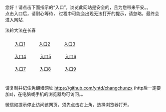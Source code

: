 您好！请点击下面指示的“入口”，浏览此网站是安全的，且为您带来平安。。 <br/>
点击入口后，请耐心等待， 过程中可能会出现无法打开的提示，请忽略，最终会进入网站. </br>

法轮大法在长春<br/>
<div style="padding:10px"><a style="margin:20px" target="_blank" href="https://d206k1n0703a5h.cloudfront.net/2Qpsp?ifsqm" id="ccLink1" rel="nofollow">入口1</a> <a target="_blank" style="margin:20px" href="https://d1g3zhhd48izpg.cloudfront.net/2Qpsp?ulauxnng" id="ccLink2" rel="nofollow">入口2</a> <a style="margin:20px" target="_blank" href="https://d3j0u16hm8o17v.cloudfront.net/2Qpsp?cmoit" id="ccLink3" rel="nofollow">入口3</a></div>

<div style="padding:10px" ><a style="margin:20px" target="_blank" href="https://d206k1n0703a5h.cloudfront.net/2Qpsp?ifsqm" id="ccLink4" rel="nofollow">入口4</a> <a style="margin:20px" href="https://d1g3zhhd48izpg.cloudfront.net/2Qpsp?ulauxnng" target="_blank" id="ccLink5" rel="nofollow">入口5</a> <a style="margin:20px" href="https://d3j0u16hm8o17v.cloudfront.net/2Qpsp?cmoit" target="_blank" id="ccLink6" rel="nofollow">入口6</a></div>

<div style="padding:10px"><a style="margin:20px" target="_blank" href="https://d206k1n0703a5h.cloudfront.net/2Qpsp?ifsqm" id="ccLink7" rel="nofollow">入口7</a> <a style="margin:20px" href="https://d1g3zhhd48izpg.cloudfront.net/2Qpsp?ulauxnng" target="_blank" id="ccLink8" rel="nofollow">入口8</a> <a style="margin:20px" target="_blank" href="https://d3j0u16hm8o17v.cloudfront.net/2Qpsp?cmoit" id="ccLink9" rel="nofollow">入口9</a></div>

<br/>



请复制并记住免翻墙网址 https://github.com/yntd/changchunzx (http后一定要加s)，在电脑或手机的浏览器均可访问。。<br/>

微信如提示停止访问该网页，须先点击右上角，选择浏览器打开。

